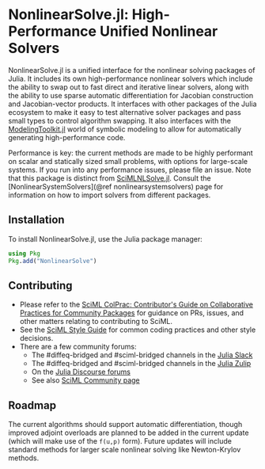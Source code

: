 # NonlinearSolve.jl: High-Performance Unified Nonlinear Solvers

NonlinearSolve.jl is a unified interface for the nonlinear solving packages of
Julia. It includes its own high-performance nonlinear solvers which include the
ability to swap out to fast direct and iterative linear solvers, along with the
ability to use sparse automatic differentiation for Jacobian construction and
Jacobian-vector products. It interfaces with other packages of the Julia ecosystem
to make it easy to test alternative solver packages and pass small types to
control algorithm swapping. It also interfaces with the
[ModelingToolkit.jl](https://mtk.sciml.ai/dev/) world of symbolic modeling to
allow for automatically generating high-performance code.

Performance is key: the current methods are made to be highly performant on
scalar and statically sized small problems, with options for large-scale systems.
If you run into any performance issues, please file an issue. Note that this
package is distinct from [SciMLNLSolve.jl](https://github.com/SciML/SciMLNLSolve.jl).
Consult the [NonlinearSystemSolvers](@ref nonlinearsystemsolvers) page for
information on how to import solvers from different packages.

## Installation

To install NonlinearSolve.jl, use the Julia package manager:

```julia
using Pkg
Pkg.add("NonlinearSolve")
```

## Contributing

- Please refer to the
  [SciML ColPrac: Contributor's Guide on Collaborative Practices for Community Packages](https://github.com/SciML/ColPrac/blob/master/README.md)
  for guidance on PRs, issues, and other matters relating to contributing to SciML.
- See the [SciML Style Guide](https://github.com/SciML/SciMLStyle) for common coding practices and other style decisions.
- There are a few community forums:
    - The #diffeq-bridged and #sciml-bridged channels in the
      [Julia Slack](https://julialang.org/slack/)
    - The #diffeq-bridged and #sciml-bridged channels in the
      [Julia Zulip](https://julialang.zulipchat.com/#narrow/stream/279055-sciml-bridged)
    - On the [Julia Discourse forums](https://discourse.julialang.org)
    - See also [SciML Community page](https://sciml.ai/community/)

## Roadmap

The current algorithms should support automatic differentiation, though improved
adjoint overloads are planned to be added in the current update (which will make
use of the `f(u,p)` form). Future updates will include standard methods for
larger scale nonlinear solving like Newton-Krylov methods.

